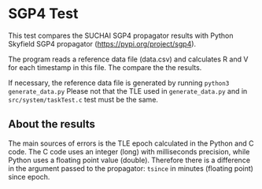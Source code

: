 # SGP4 Test

This test compares the SUCHAI SGP4 propagator results with Python 
Skyfield SGP4 propagator (https://pypi.org/project/sgp4).

The program reads a reference data file (data.csv) and calculates R and V for each
timestamp in this file. The compare the the results.

If necessary, the reference data file is generated by running `python3 generate_data.py`
Please not that the TLE used in `generate_data.py` and in `src/system/taskTest.c` test 
must be the same.

## About the results

The main sources of errors is the TLE epoch calculated in the Python and C code. The
C code uses an integer (long) with milliseconds precision, while Python uses a floating 
point value (double). Therefore there is a difference in the argument passed to the
propagator: `tsince` in minutes (floating point) since epoch.
